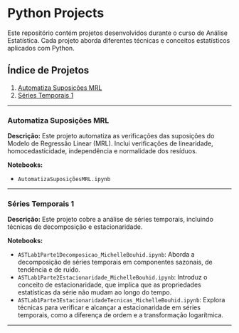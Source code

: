 # Python Projects

Este repositório contém projetos desenvolvidos durante o curso de Análise Estatística. Cada projeto aborda diferentes técnicas e conceitos estatísticos aplicados com Python.

## Índice de Projetos

1. [Automatiza Suposições MRL](AutomatizaSuposicoesMRL/README.md)
2. [Séries Temporais 1](SeriesTemporais1/README.md)

---

### Automatiza Suposições MRL

**Descrição:** Este projeto automatiza as verificações das suposições do Modelo de Regressão Linear (MRL). Inclui verificações de linearidade, homocedasticidade, independência e normalidade dos resíduos.

**Notebooks:**
- `AutomatizaSuposiçõesMRL.ipynb`

---

### Séries Temporais 1

**Descrição:** Este projeto cobre a análise de séries temporais, incluindo técnicas de decomposição e estacionaridade. 

**Notebooks:**
- `ASTLab1Parte1Decomposicao_MichelleBouhid.ipynb`: Aborda a decomposição de séries temporais em componentes sazonais, de tendência e de ruído.
- `ASTLab1Parte2Estacionaridade_MichelleBouhid.ipynb`: Introduz o conceito de estacionaridade, que implica que as propriedades estatísticas da série não mudam ao longo do tempo.
- `ASTLab1Parte3EstacionaridadeTecnicas_MichelleBouhid.ipynb`: Explora técnicas para verificar e alcançar a estacionaridade em séries temporais, como a diferença de ordem e a transformação logarítmica.

---





